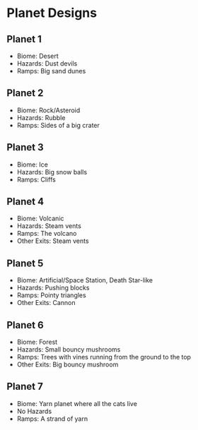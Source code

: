 # Planet Designs
## Planet 1
* Biome: Desert
* Hazards: Dust devils
* Ramps: Big sand dunes
## Planet 2
* Biome: Rock/Asteroid
* Hazards: Rubble
* Ramps: Sides of a big crater
## Planet 3
* Biome: Ice
* Hazards: Big snow balls
* Ramps: Cliffs
## Planet 4
* Biome: Volcanic
* Hazards: Steam vents
* Ramps: The volcano
* Other Exits: Steam vents

## Planet 5
* Biome: Artificial/Space Station, Death Star-like
* Hazards: Pushing blocks
* Ramps: Pointy triangles
* Other Exits: Cannon

## Planet 6
* Biome: Forest
* Hazards: Small bouncy mushrooms
* Ramps: Trees with vines running from the ground to the top
* Other Exits: Big bouncy mushroom

## Planet 7
* Biome: Yarn planet where all the cats live
* No Hazards
* Ramps: A strand of yarn
